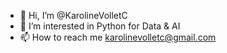 - 👋 Hi, I’m @KarolineVolletC
- 👀 I’m interested in Python for Data & AI
- 📫 How to reach me karolinevolletc@gmail.com
<!---
KarolineVolletC/KarolineVolletC is a ✨ special ✨ repository because its `README.md` (this file) appears on your GitHub profile.
You can click the Preview link to take a look at your changes.
--->
